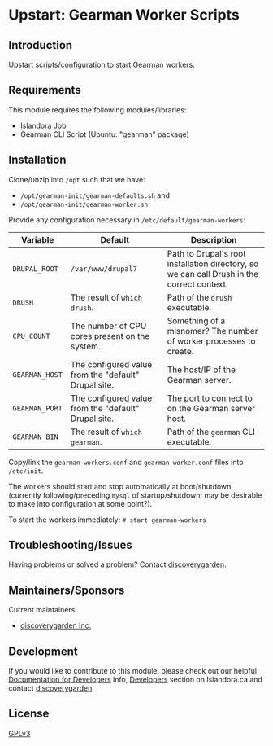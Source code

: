 # Upstart: Gearman Worker Scripts

## Introduction

Upstart scripts/configuration to start Gearman workers.

## Requirements

This module requires the following modules/libraries:

* [Islandora Job](https://github.com/discoverygarden/islandora_job)
* Gearman CLI Script (Ubuntu: "gearman" package)

## Installation

Clone/unzip into `/opt` such that we have:
* `/opt/gearman-init/gearman-defaults.sh` and
* `/opt/gearman-init/gearman-worker.sh`

Provide any configuration necessary in `/etc/default/gearman-workers`:

| Variable | Default | Description |
| -------- | ------- | ----------- |
| `DRUPAL_ROOT` | `/var/www/drupal7` | Path to Drupal's root installation directory, so we can call Drush in the correct context. |
| `DRUSH` | The result of `which drush`. | Path of the `drush` executable. |
| `CPU_COUNT` | The number of CPU cores present on the system. | Something of a misnomer? The number of worker processes to create. |
| `GEARMAN_HOST` | The configured value from the "default" Drupal site. | The host/IP of the Gearman server. |
| `GEARMAN_PORT` | The configured value from the "default" Drupal site. | The port to connect to on the Gearman server host. |
| `GEARMAN_BIN` | The result of `which gearman`. | Path of the `gearman` CLI executable. |

Copy/link the `gearman-workers.conf` and `gearman-worker.conf` files into `/etc/init`.

The workers should start and stop automatically at boot/shutdown (currently following/preceding `mysql` of startup/shutdown; may be desirable to make into configuration at some point?).

To start the workers immediately:
```# start gearman-workers```

## Troubleshooting/Issues

Having problems or solved a problem? Contact [discoverygarden](http://support.discoverygarden.ca).

## Maintainers/Sponsors

Current maintainers:

* [discoverygarden Inc.](http://www.discoverygarden.ca)

## Development

If you would like to contribute to this module, please check out our helpful
[Documentation for Developers](https://github.com/Islandora/islandora/wiki#wiki-documentation-for-developers)
info, [Developers](http://islandora.ca/developers) section on Islandora.ca and
contact [discoverygarden](http://support.discoverygarden.ca).

## License

[GPLv3](http://www.gnu.org/licenses/gpl-3.0.txt)

